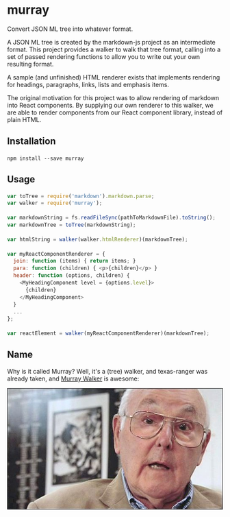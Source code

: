 # murray

Convert JSON ML tree into whatever format.

A JSON ML tree is created by the markdown-js project as an intermediate format.
This project provides a walker to walk that tree format, calling into a set of
passed rendering functions to allow you to write out your own resulting format.

A sample (and unfinished) HTML renderer exists that implements rendering for
headings, paragraphs, links, lists and emphasis items.

The original motivation for this project was to allow rendering of markdown
into React components. By supplying our own renderer to this walker, we are
able to render components from our React component library, instead of plain
HTML.

## Installation

```npm install --save murray```

## Usage

```javascript
var toTree = require('markdown').markdown.parse;
var walker = require('murray');

var markdownString = fs.readFileSync(pathToMarkdownFile).toString();
var markdownTree = toTree(markdownString);

var htmlString = walker(walker.htmlRenderer)(markdownTree);

var myReactComponentRenderer = {
  join: function (items) { return items; }
  para: function (children) { <p>{children}</p> }
  header: function (options, children) {
    <MyHeadingComponent level = {options.level}>
      {children}
    </MyHeadingComponent>
  }
  ...
};

var reactElement = walker(myReactComponentRenderer)(markdownTree);
```

## Name

Why is it called Murray? Well, it's a (tree) walker, and texas-ranger was already taken, and [Murray Walker](http://en.wikipedia.org/wiki/Murray_Walker) is awesome:

![Murray Walker being awesome](./murray.png?raw=true "Murray Walker being awesome")
